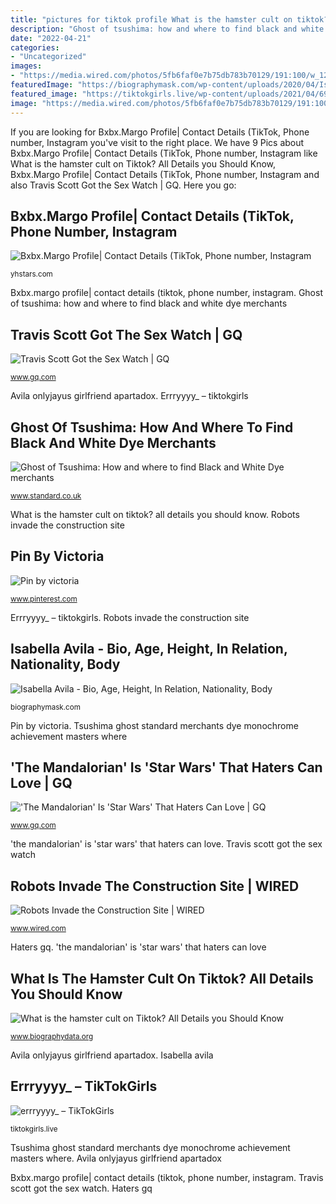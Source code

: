 ```yaml
---
title: "pictures for tiktok profile What is the hamster cult on tiktok? all details you should know"
description: "Ghost of tsushima: how and where to find black and white dye merchants"
date: "2022-04-21"
categories:
- "Uncategorized"
images:
- "https://media.wired.com/photos/5fb6faf0e7b75db783b70129/191:100/w_1280,c_limit/Business-Construction-Robot_V155410.jpg?mbid=social_retweet"
featuredImage: "https://biographymask.com/wp-content/uploads/2020/04/Isabella-Avila-girlfriend-300x300.jpg"
featured_image: "https://tiktokgirls.live/wp-content/uploads/2021/04/6934113572968615173.jpg"
image: "https://media.wired.com/photos/5fb6faf0e7b75db783b70129/191:100/w_1280,c_limit/Business-Construction-Robot_V155410.jpg?mbid=social_retweet"
---
```


If you are looking for Bxbx.Margo Profile| Contact Details (TikTok, Phone number, Instagram you've visit to the right place. We have 9 Pics about Bxbx.Margo Profile| Contact Details (TikTok, Phone number, Instagram like What is the hamster cult on Tiktok? All Details you Should Know, Bxbx.Margo Profile| Contact Details (TikTok, Phone number, Instagram and also Travis Scott Got the Sex Watch | GQ. Here you go:

## Bxbx.Margo Profile| Contact Details (TikTok, Phone Number, Instagram

![Bxbx.Margo Profile| Contact Details (TikTok, Phone number, Instagram](https://yhstars.com/wp-content/uploads/2021/02/Screenshot-2021-02-12-at-5.13.00-PM.jpg "What is the hamster cult on tiktok? all details you should know")

<small>yhstars.com</small>

Bxbx.margo profile| contact details (tiktok, phone number, instagram. Ghost of tsushima: how and where to find black and white dye merchants

## Travis Scott Got The Sex Watch | GQ

![Travis Scott Got the Sex Watch | GQ](https://media.gq.com/photos/5ff363848b1edd93e566e463/16:9/w_1280,c_limit/travis-horny-watch.jpg?mbid=social_retweet "Isabella avila")

<small>www.gq.com</small>

Avila onlyjayus girlfriend apartadox. Errryyyy_ – tiktokgirls

## Ghost Of Tsushima: How And Where To Find Black And White Dye Merchants

![Ghost of Tsushima: How and where to find Black and White Dye merchants](https://static.standard.co.uk/s3fs-public/thumbnails/image/2020/07/17/11/ghost-of-tsushima-20200703234718.jpg?width=1200&amp;width=1200&amp;auto=webp&amp;quality=75 "Travis scott got the sex watch")

<small>www.standard.co.uk</small>

What is the hamster cult on tiktok? all details you should know. Robots invade the construction site

## Pin By Victoria

![Pin by victoria](https://i.pinimg.com/736x/39/92/d3/3992d38564d65462619ea9e94b433300.jpg "Haters gq")

<small>www.pinterest.com</small>

Errryyyy_ – tiktokgirls. Robots invade the construction site

## Isabella Avila - Bio, Age, Height, In Relation, Nationality, Body

![Isabella Avila - Bio, Age, Height, In Relation, Nationality, Body](https://biographymask.com/wp-content/uploads/2020/04/Isabella-Avila-girlfriend-300x300.jpg "Avila onlyjayus girlfriend apartadox")

<small>biographymask.com</small>

Pin by victoria. Tsushima ghost standard merchants dye monochrome achievement masters where

## &#039;The Mandalorian&#039; Is &#039;Star Wars&#039; That Haters Can Love | GQ

![&#039;The Mandalorian&#039; Is &#039;Star Wars&#039; That Haters Can Love | GQ](https://media.gq.com/photos/5f983f4f68312a43693ce599/16:9/w_1280,c_limit/02-Star-Wars-Haters-Will-Love-The-Mandalorian.jpg?mbid=social_retweet "Ghost of tsushima: how and where to find black and white dye merchants")

<small>www.gq.com</small>

&#039;the mandalorian&#039; is &#039;star wars&#039; that haters can love. Travis scott got the sex watch

## Robots Invade The Construction Site | WIRED

![Robots Invade the Construction Site | WIRED](https://media.wired.com/photos/5fb6faf0e7b75db783b70129/191:100/w_1280,c_limit/Business-Construction-Robot_V155410.jpg?mbid=social_retweet "Invade raccoglie milioni dollari ihal sfb")

<small>www.wired.com</small>

Haters gq. &#039;the mandalorian&#039; is &#039;star wars&#039; that haters can love

## What Is The Hamster Cult On Tiktok? All Details You Should Know

![What is the hamster cult on Tiktok? All Details you Should Know](https://www.biographydata.org/wp-content/uploads/2021/02/HamsterCult2-1536x864.jpg "Hamster dexerto newsjabar biographydata")

<small>www.biographydata.org</small>

Avila onlyjayus girlfriend apartadox. Isabella avila

## Errryyyy_ – TikTokGirls

![errryyyy_ – TikTokGirls](https://tiktokgirls.live/wp-content/uploads/2021/04/6934113572968615173.jpg "Margo bxbx yhstars bxby")

<small>tiktokgirls.live</small>

Tsushima ghost standard merchants dye monochrome achievement masters where. Avila onlyjayus girlfriend apartadox

Bxbx.margo profile| contact details (tiktok, phone number, instagram. Travis scott got the sex watch. Haters gq
